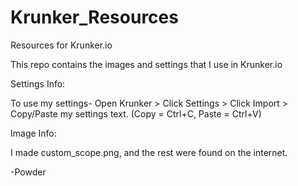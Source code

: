 # Krunker_Resources
Resources for Krunker.io



This repo contains the images and settings that I use in Krunker.io



Settings Info:


To use my settings- 
Open Krunker > Click Settings > Click Import > Copy/Paste my settings text. 
(Copy = Ctrl+C, Paste = Ctrl+V)



Image Info:


I made custom_scope.png, and the rest were found on the internet.




-Powder
